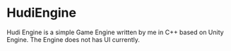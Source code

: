 # HudiEngine
Hudi Engine is a simple Game Engine written by me in C++ based on Unity Engine.
The Engine does not has UI currently.
